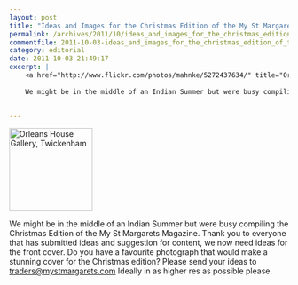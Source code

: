 ```yaml
---
layout: post
title: "Ideas and Images for the Christmas Edition of the My St Margarets Magazine"
permalink: /archives/2011/10/ideas_and_images_for_the_christmas_edition_of_the.html
commentfile: 2011-10-03-ideas_and_images_for_the_christmas_edition_of_the
category: editorial
date: 2011-10-03 21:49:17
excerpt: |
    <a href="http://www.flickr.com/photos/mahnke/5272437634/" title="Orleans House Gallery, Twickenham by Peter M, on Flickr"><img src="/assets/images/2011/5272437634_b1d1aef733_m.jpg" width="150" alt="Orleans House Gallery, Twickenham" class="photo right"></a>
    
    We might be in the middle of an Indian Summer but were busy compiling the Christmas Edition of the My St Margarets Magazine. Thank you to everyone that has submitted ideas and suggestion for content, we now need ideas for the front cover. Do you have a favourite photograph that would make a stunning cover for the Christmas edition? Please send your ideas to <a href="mailto:traders@mystmargarets.com">traders@mystmargarets.com</a> Ideally in as higher res as possible please.
    

---
```


<a href="http://www.flickr.com/photos/mahnke/5272437634/" title="Orleans House Gallery, Twickenham by Peter M, on Flickr"><img src="/assets/images/2011/5272437634_b1d1aef733_m.jpg" width="150" alt="Orleans House Gallery, Twickenham" class="photo right"></a>

We might be in the middle of an Indian Summer but were busy compiling the Christmas Edition of the My St Margarets Magazine. Thank you to everyone that has submitted ideas and suggestion for content, we now need ideas for the front cover. Do you have a favourite photograph that would make a stunning cover for the Christmas edition? Please send your ideas to <traders@mystmargarets.com> Ideally in as higher res as possible please.
